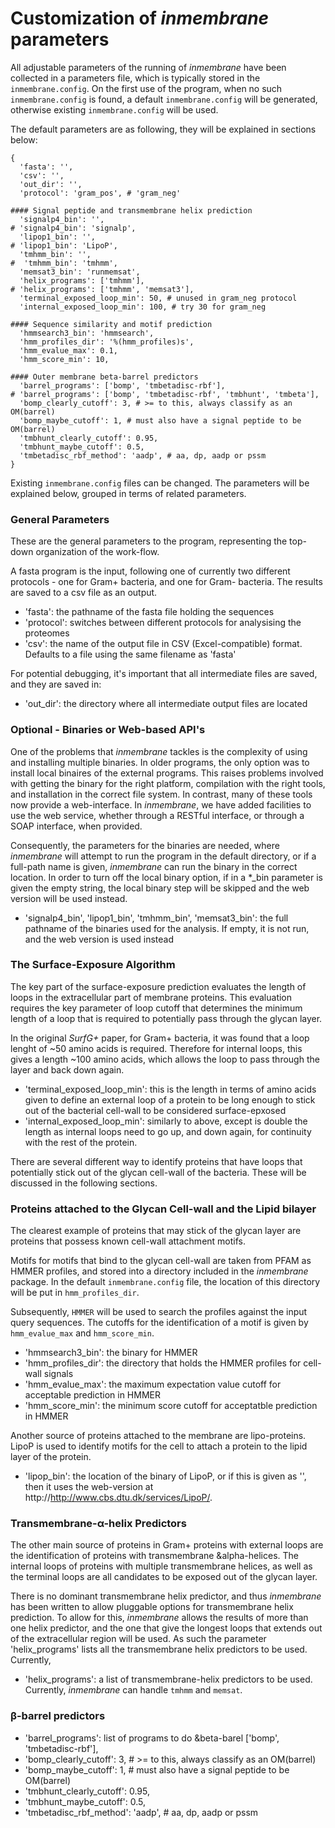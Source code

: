 # Customization of _inmembrane_ parameters

All adjustable parameters of the running of _inmembrane_ have been collected in a parameters file, which is typically stored in the `inmembrane.config`. On the first use of the program, when no such `inmembrane.config` is found, a default `inmembrane.config` will be generated, otherwise existing `inmembrane.config` will be used.

The default parameters are as following, they will be explained in sections below:

    {
      'fasta': '',
      'csv': '',
      'out_dir': '',
      'protocol': 'gram_pos', # 'gram_neg'
      
    #### Signal peptide and transmembrane helix prediction
      'signalp4_bin': '',
    # 'signalp4_bin': 'signalp',
      'lipop1_bin': '',
    # 'lipop1_bin': 'LipoP',
      'tmhmm_bin': '',
    #  'tmhmm_bin': 'tmhmm',
      'memsat3_bin': 'runmemsat',
      'helix_programs': ['tmhmm'],
    # 'helix_programs': ['tmhmm', 'memsat3'],
      'terminal_exposed_loop_min': 50, # unused in gram_neg protocol
      'internal_exposed_loop_min': 100, # try 30 for gram_neg
      
    #### Sequence similarity and motif prediction
      'hmmsearch3_bin': 'hmmsearch',
      'hmm_profiles_dir': '%(hmm_profiles)s',
      'hmm_evalue_max': 0.1,
      'hmm_score_min': 10,
      
    #### Outer membrane beta-barrel predictors
      'barrel_programs': ['bomp', 'tmbetadisc-rbf'],
    # 'barrel_programs': ['bomp', 'tmbetadisc-rbf', 'tmbhunt', 'tmbeta'],
      'bomp_clearly_cutoff': 3, # >= to this, always classify as an OM(barrel)
      'bomp_maybe_cutoff': 1, # must also have a signal peptide to be OM(barrel)
      'tmbhunt_clearly_cutoff': 0.95,
      'tmbhunt_maybe_cutoff': 0.5,
      'tmbetadisc_rbf_method': 'aadp', # aa, dp, aadp or pssm
    }

Existing `inmembrane.config` files can be changed. The parameters will be explained below, grouped in terms of related parameters.

### General Parameters

These are the general parameters to the program, representing the top-down organization of the work-flow. 

A fasta program is the input, following one of currently two different protocols - one for Gram+ bacteria, and one for Gram- bacteria. The results are saved to a csv file as an output.

- 'fasta': the pathname of the fasta file holding the sequences
- 'protocol': switches between different protocols for analysising the proteomes
- 'csv': the name of the output file in CSV (Excel-compatible) format. Defaults to a file using the same filename as 'fasta'

For potential debugging, it's important that all intermediate files are saved, and they are saved in: 

- 'out_dir': the directory where all intermediate output files are located

### Optional - Binaries or Web-based API's

One of the problems that _inmembrane_ tackles is the complexity of using and installing multiple binaries. In older programs, the only option was to install local binaires of the external programs. This raises problems involved with getting the binary for the right platform, compilation with the right tools, and installation in the correct file system. In contrast, many of these tools now provide a web-interface. In _inmembrane_, we have added facilities to use the web service, whether through a RESTful interface, or through a SOAP interface, when provided.

Consequently, the parameters for the binaries are needed, where _inmembrane_ will attempt to run the program in the default directory, or if a full-path name is given, _inmembrane_ can run the binary in the correct location. 
In order to turn off the local binary option, if in a *_bin parameter is given the empty string, the local binary step will be skipped and the web version will be used instead.

- 'signalp4_bin', 'lipop1_bin', 'tmhmm_bin', 'memsat3_bin': the full pathname of the binaries used for the analysis. If empty, it is not run, and the web version is used instead

### The Surface-Exposure Algorithm

The key part of the surface-exposure prediction evaluates the length of loops in the extracellular part of membrane proteins. This evaluation requires the key parameter of loop cutoff that determines the minimum length of a loop that is required to potentially pass through the glycan layer. 

In the original _SurfG+_ paper, for Gram+ bacteria, it was found that a loop lenght of ~50 amino acids is required. Therefore for internal loops, this gives a length ~100 amino acids, which allows the loop to pass through the layer and back down again.

- 'terminal_exposed_loop_min': this is the length in terms of amino acids given to define an external loop of a protein to be long enough to stick out of the bacterial cell-wall to be considered surface-epxosed
- 'internal_exposed_loop_min': similarly to above, except is double the length as internal loops need to go up, and down again, for continuity with the rest of the protein.

There are several different way to identify proteins that have loops that potentially stick out of the glycan cell-wall of the bacteria. These will be discussed in the following sections.

### Proteins attached to the Glycan Cell-wall and the Lipid bilayer

The clearest example of proteins that may stick of the glycan layer are proteins that possess known cell-wall attachment motifs. 

Motifs for motifs that bind to the glycan cell-wall are taken from PFAM as HMMER profiles, and stored into a directory included in the _inmembrane_ package. In the default `inmembrane.config` file, the location of this directory will be put in `hmm_profiles_dir`. 

Subsequently, `HMMER` will be used to search the profiles against the input query sequences. The cutoffs for the identification of a motif is given by `hmm_evalue_max` and `hmm_score_min`.

- 'hmmsearch3_bin': the binary for HMMER
- 'hmm_profiles_dir': the directory that holds the HMMER profiles for cell-wall signals
- 'hmm_evalue_max': the maximum expectation value cutoff for acceptable prediction in HMMER
- 'hmm_score_min': the minimum score cutoff for acceptatble prediction in HMMER

Another source of proteins attached to the membrane are lipo-proteins. LipoP is used to identify motifs for the cell to attach a protein to the lipid layer of the protein. 

- 'lipop_bin': the location of the binary of LipoP, or if this is given as '', then it uses the web-version at http://http://www.cbs.dtu.dk/services/LipoP/.

### Transmembrane-&alpha;-helix Predictors

The other main source of proteins in Gram+ proteins with external loops are the identification of proteins with transmembrane &alpha-helices. The internal loops of proteins with multiple transmembrane helices, as well as the terminal loops are all candidates to be exposed out of the glycan layer.

There is no dominant transmembrane helix predictor, and thus _inmembrane_ has been written to allow pluggable options for transmembrane helix prediction. To allow for this, _inmembrane_ allows the results of more than one helix predictor, and the one that give the longest loops that extends out of the extracellular region will be used. As such the parameter 'helix_programs' lists all the transmembrane helix predictors to be used. Currently, 

- 'helix_programs': a list of transmembrane-helix predictors to be used. Currently, _inmembrane_ can handle `tmhmm` and `memsat`.

### &beta;-barrel predictors

- 'barrel_programs': list of programs to do &beta-barel ['bomp', 'tmbetadisc-rbf'],
- 'bomp_clearly_cutoff': 3, # >= to this, always classify as an OM(barrel)
- 'bomp_maybe_cutoff': 1, # must also have a signal peptide to be OM(barrel)
- 'tmbhunt_clearly_cutoff': 0.95,
- 'tmbhunt_maybe_cutoff': 0.5,
- 'tmbetadisc_rbf_method': 'aadp', # aa, dp, aadp or pssm


